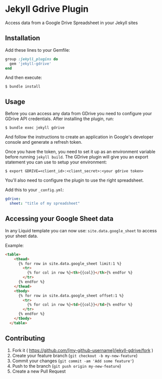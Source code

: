 # Jekyll Gdrive Plugin

Access data from a Google Drive Spreadsheet in your Jekyll sites

## Installation

Add these lines to your Gemfile:

```ruby
group :jekyll_plugins do
  gem 'jekyll-gdrive'
end
```

And then execute:

    $ bundle install

## Usage

Before you can access any data from GDrive you need to configure your GDrive API credentials. After installing the plugin, run:

    $ bundle exec jekyll gdrive

And follow the instructions to create an application in Google's developer console and generate a refresh token.

Once you have the token, you need to set it up as an environment variable before running `jekyll build`. The GDrive plugin will give you an export statement you can use to setup your environment:

    $ export GDRIVE=<client_id>:<client_secret>:<your gdrive token>

You'll also need to configure the plugin to use the right spreadsheet.

Add this to your `_config.yml`:

```yaml
gdrive:
  sheet: "title of my spreadsheet"
```

## Accessing your Google Sheet data

In any Liquid template you can now use: `site.data.google_sheet` to access your sheet data.

Example:

```html
<table>
    <thead>
      {% for row in site.data.google_sheet limit:1 %}
        <tr>
          {% for col in row %}<th>{{col}}</th>{% endfor %}
        </tr>
      {% endfor %}
    </thead>
    <tbody>
      {% for row in site.data.google_sheet offset:1 %}
        <tr>
          {% for col in row %}<td>{{col}}</td>{% endfor %}
        </tr>
      {% endfor %}  
    </tbody>
  </table>
```

## Contributing

1. Fork it ( https://github.com/[my-github-username]/jekyll-gdrive/fork )
2. Create your feature branch (`git checkout -b my-new-feature`)
3. Commit your changes (`git commit -am 'Add some feature'`)
4. Push to the branch (`git push origin my-new-feature`)
5. Create a new Pull Request
